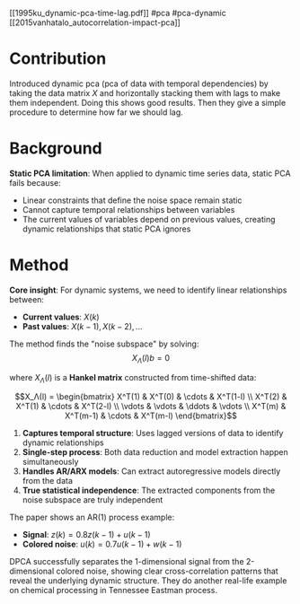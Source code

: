 [[1995ku_dynamic-pca-time-lag.pdf]]
#pca #pca-dynamic
[[2015vanhatalo_autocorrelation-impact-pca]]

# Contribution

   Introduced dynamic pca (pca of data with temporal dependencies) by taking the data matrix $X$ and horizontally stacking them with lags to make them independent. Doing this shows good results. Then they give a simple procedure to determine how far we should lag. 

# Background 

   **Static PCA limitation**: When applied to dynamic time series data, static PCA fails because:
   - Linear constraints that define the noise space remain static
   - Cannot capture temporal relationships between variables
   - The current values of variables depend on previous values, creating dynamic relationships that static PCA ignores

# Method

   **Core insight**: For dynamic systems, we need to identify linear relationships between:
   - **Current values**: $X(k)$ 
   - **Past values**: $X(k-1), X(k-2), ...$

   The method finds the "noise subspace" by solving:
   $$X_Λ(l)b = 0$$

   where $X_Λ(l)$ is a **Hankel matrix** constructed from time-shifted data:

   $$X_Λ(l) = \begin{bmatrix}
   X^T(1) & X^T(0) & \cdots & X^T(1-l) \\
   X^T(2) & X^T(1) & \cdots & X^T(2-l) \\
   \vdots & \vdots & \ddots & \vdots \\
   X^T(m) & X^T(m-1) & \cdots & X^T(m-l)
   \end{bmatrix}$$

   1. **Captures temporal structure**: Uses lagged versions of data to identify dynamic relationships
   2. **Single-step process**: Both data reduction and model extraction happen simultaneously
   3. **Handles AR/ARX models**: Can extract autoregressive models directly from the data
   4. **True statistical independence**: The extracted components from the noise subspace are truly independent

   The paper shows an AR(1) process example:
   - **Signal**: $z(k) = 0.8z(k-1) + u(k-1)$
   - **Colored noise**: $u(k) = 0.7u(k-1) + w(k-1)$

   DPCA successfully separates the 1-dimensional signal from the 2-dimensional colored noise, showing clear cross-correlation patterns that reveal the underlying dynamic structure. They do another real-life example on chemical processing in Tennessee Eastman process. 


